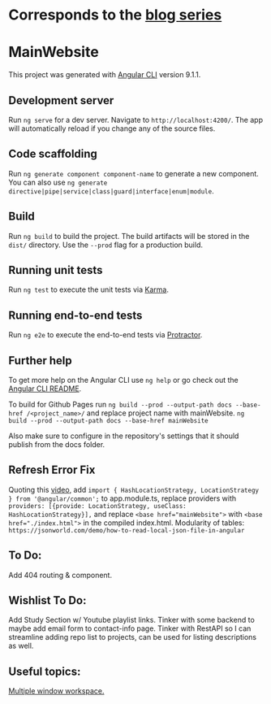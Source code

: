 # Corresponds to the [blog series](https://stevenleopensourceblog.wordpress.com/2020/04/18/getting-back-on-track/)
# MainWebsite

This project was generated with [Angular CLI](https://github.com/angular/angular-cli) version 9.1.1.

## Development server

Run `ng serve` for a dev server. Navigate to `http://localhost:4200/`. The app will automatically reload if you change any of the source files.

## Code scaffolding

Run `ng generate component component-name` to generate a new component. You can also use `ng generate directive|pipe|service|class|guard|interface|enum|module`.

## Build

Run `ng build` to build the project. The build artifacts will be stored in the `dist/` directory. Use the `--prod` flag for a production build.

## Running unit tests

Run `ng test` to execute the unit tests via [Karma](https://karma-runner.github.io).

## Running end-to-end tests

Run `ng e2e` to execute the end-to-end tests via [Protractor](http://www.protractortest.org/).

## Further help

To get more help on the Angular CLI use `ng help` or go check out the [Angular CLI README](https://github.com/angular/angular-cli/blob/master/README.md).

To build for Github Pages run `ng build --prod --output-path docs --base-href /<project_name>/` and replace project name with mainWebsite. `ng build --prod --output-path docs --base-href mainWebsite`  

Also make sure to configure in the repository's settings that it should publish from the docs folder.  

## Refresh Error Fix

Quoting this [video](https://www.youtube.com/watch?v=dlPwcNcMv04), add `import { HashLocationStrategy, LocationStrategy } from '@angular/common';` to app.module.ts, replace providers with `providers: [{provide: LocationStrategy, useClass: HashLocationStrategy}],` and replace `<base href="mainWebsite">` with `<base href="./index.html">` in the compiled index.html.
Modularity of tables: `https://jsonworld.com/demo/how-to-read-local-json-file-in-angular`

## To Do:  

Add 404 routing & component.  

## Wishlist To Do:  

Add Study Section w/ Youtube playlist links.
Tinker with some backend to maybe add email form to contact-info page.
Tinker with RestAPI so I can streamline adding repo list to projects, can be used for listing descriptions as well.

## Useful topics:  

[Multiple window workspace.](https://stackoverflow.com/questions/43362133/visual-studio-code-open-tab-in-new-window)
